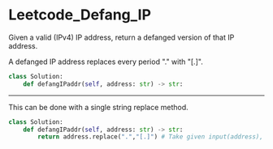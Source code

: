 # Leetcode_Defang_IP

Given a valid (IPv4) IP address, return a defanged version of that IP address.

A defanged IP address replaces every period "." with "[.]".
```Python
class Solution:
    def defangIPaddr(self, address: str) -> str:
```
---

This can be done with a single string replace method.
```Python
class Solution:
    def defangIPaddr(self, address: str) -> str:
        return address.replace(".","[.]") # Take given input(address), replace . with [.]
```
